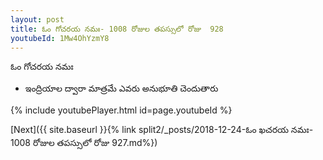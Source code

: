 ```yaml
---
layout: post
title: ఓం గోచరయ నమః- 1008 రోజుల తపస్సులో రోజు  928
youtubeId: 1Mw4OhYzmY8
---
```

 
 
 ఓం గోచరయ నమః  
 
 -  ఇంద్రియాల ద్వారా మాత్రమే ఎవరు అనుభూతి చెందుతారు 
 
  
 
  
 
 
 
 
 
 


{% include youtubePlayer.html id=page.youtubeId %}
 
[Next]({{ site.baseurl }}{% link  split2/_posts/2018-12-24-ఓం ఖచరయ నమః- 1008 రోజుల తపస్సులో రోజు  927.md%})
 
